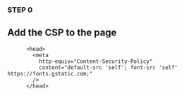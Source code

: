 ### STEP 0

## Add the CSP to the page

```
      <head>
        <meta
          http-equiv="Content-Security-Policy"
          content="default-src 'self'; font-src 'self' https://fonts.gstatic.com;"
        />
      </head>
```
